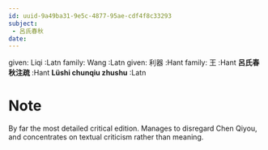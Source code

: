 ```yaml
---
id: uuid-9a49ba31-9e5c-4877-95ae-cdf4f8c33293
subject: 
 - 呂氏春秋
date: 
---
```


given: Liqi :Latn
family: Wang :Latn
given: 利器 :Hant
family: 王 :Hant
**呂氏春秋注疏** :Hant
**Lüshi chunqiu zhushu** :Latn
# Note
By far the most detailed critical edition. Manages to disregard Chen Qiyou, and concentrates on textual criticism rather than meaning.